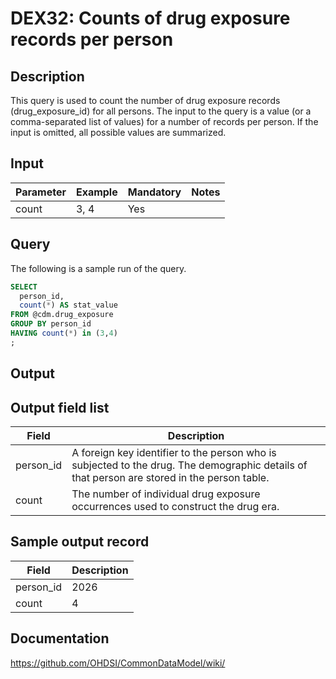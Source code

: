 <!---
Group:drug exposure
Name:DEX32 Counts of drug exposure records per person
Author:Patrick Ryan
CDM Version: 5.3
-->

# DEX32: Counts of drug exposure records per person

## Description
This query is used to count the number of drug exposure records (drug_exposure_id) for all persons. The input to the query is a value (or a comma-separated list of values) for a number of records per person. If the input is omitted, all possible values are summarized.

## Input

|  Parameter |  Example |  Mandatory |  Notes |
| --- | --- | --- | --- |
| count | 3, 4 |  Yes |   

## Query
The following is a sample run of the query.

```sql
SELECT 
  person_id,
  count(*) AS stat_value 
FROM @cdm.drug_exposure
GROUP BY person_id
HAVING count(*) in (3,4)
;
```

## Output

## Output field list

|  Field |  Description |
| --- | --- |
| person_id | A foreign key identifier to the person who is subjected to the drug. The demographic details of that person are stored in the person table. |
| count | The number of individual drug exposure occurrences used to construct the drug era. |


## Sample output record

|  Field |  Description |
| --- | --- |
| person_id | 2026  |
| count |  4 |


## Documentation
https://github.com/OHDSI/CommonDataModel/wiki/
